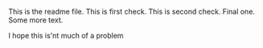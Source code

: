 This is the readme file. This is first check. This is second check. Final one. Some more text.

I hope this is'nt much of a problem
